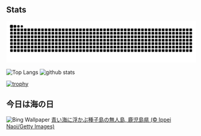 ## Stats
<picture>
  <source media="(prefers-color-scheme: dark)" srcset="https://raw.githubusercontent.com/ba230t/ba230t/output/github-contribution-grid-snake-dark.svg">
  <source media="(prefers-color-scheme: light)" srcset="https://raw.githubusercontent.com/ba230t/ba230t/output/github-contribution-grid-snake.svg">
  <img alt="github contribution grid snake animation" src="https://raw.githubusercontent.com/ba230t/ba230t/output/github-contribution-grid-snake.svg">
</picture>

<p align="left">
  <img alt="Top Langs" height="150px" src="https://github-readme-stats.vercel.app/api/top-langs/?username=ba230t&layout=compact&theme=transparent" />
  <img alt="github stats" height="150px" src="https://github-readme-stats.vercel.app/api?username=ba230t&theme=transparent" />
</p>

[![trophy](https://github-profile-trophy.vercel.app/?username=ba230t&theme=transparent&column=7)](https://github.com/ryo-ma/github-profile-trophy)


<!-- Bing Wallpaper Start -->
## 今日は海の日
![Bing Wallpaper](https://www.bing.com/th?id=OHR.MarineDay2025_JA-JP8195760967_1920x1080.jpg&rf=LaDigue_1920x1080.jpg&pid=hp)
[青い海に浮かぶ種子島の無人島, 鹿児島県 (© Ippei Naoi/Getty Images)](https://www.bing.com/search?q=%E6%B5%B7%E3%81%AE%E6%97%A5&form=hpcapt&filters=HpDate%3a%2220250720_1500%22)
<!-- Bing Wallpaper End -->
